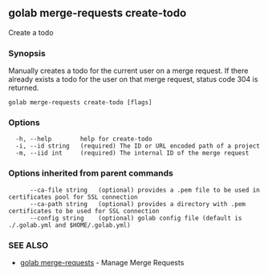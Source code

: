 ## golab merge-requests create-todo

Create a todo

### Synopsis


Manually creates a todo for the current user on a merge request. If there already exists a todo for the user on that merge request, status code 304 is returned.

```
golab merge-requests create-todo [flags]
```

### Options

```
  -h, --help        help for create-todo
  -i, --id string   (required) The ID or URL encoded path of a project
  -m, --iid int     (required) The internal ID of the merge request
```

### Options inherited from parent commands

```
      --ca-file string   (optional) provides a .pem file to be used in certificates pool for SSL connection
      --ca-path string   (optional) provides a directory with .pem certificates to be used for SSL connection
      --config string    (optional) golab config file (default is ./.golab.yml and $HOME/.golab.yml)
```

### SEE ALSO
* [golab merge-requests](golab_merge-requests.md)	 - Manage Merge Requests

